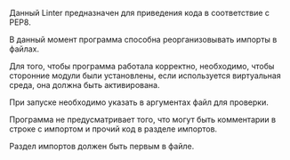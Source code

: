 Данный Linter предназначен для приведения кода в соответствие с PEP8.

В данный момент программа способна реорганизовывать импорты в файлах.

Для того, чтобы программа работала корректно, необходимо, чтобы сторонние модули 
были установлены, если используется виртуальная среда, она должна быть активирована.

При запуске необходимо указать в аргументах файл для проверки.

Программа не предусматривает того, что могут быть комментарии в строке с импортом и прочий код в разделе импортов.

Раздел импортов должен быть первым в файле.